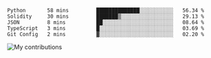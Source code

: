 <!--START_SECTION:waka-->
```text
Python       58 mins         ██████████████░░░░░░░░░░░   56.34 % 
Solidity     30 mins         ███████▒░░░░░░░░░░░░░░░░░   29.13 % 
JSON         8 mins          ██░░░░░░░░░░░░░░░░░░░░░░░   08.64 % 
TypeScript   3 mins          █░░░░░░░░░░░░░░░░░░░░░░░░   03.69 % 
Git Config   2 mins          ▓░░░░░░░░░░░░░░░░░░░░░░░░   02.20 % 
```
<!--END_SECTION:waka-->
<img src="https://github-readme-streak-stats.herokuapp.com/?user=pahas&theme=white" alt="My contributions" />

